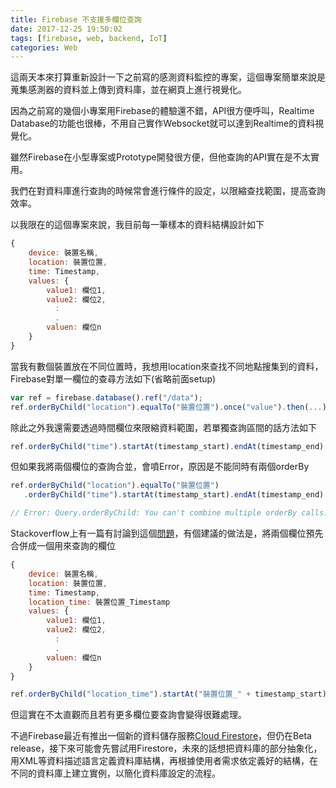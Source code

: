 ```yaml
---
title: Firebase 不支援多欄位查詢
date: 2017-12-25 19:50:02
tags: [firebase, web, backend, IoT]
categories: Web
---
```


這兩天本來打算重新設計一下之前寫的感測資料監控的專案，這個專案簡單來說是蒐集感測器的資料並上傳到資料庫，並在網頁上進行視覺化。

因為之前寫的幾個小專案用Firebase的體驗還不錯，API很方便呼叫，Realtime Database的功能也很棒，不用自己實作Websocket就可以達到Realtime的資料視覺化。

雖然Firebase在小型專案或Prototype開發很方便，但他查詢的API實在是不太實用。

我們在對資料庫進行查詢的時候常會進行條件的設定，以限縮查找範圍，提高查詢效率。

以我限在的這個專案來說，我目前每一筆樣本的資料結構設計如下

```javascript
{
    device: 裝置名稱,
    location: 裝置位置,
    time: Timestamp,
    values: {
        value1: 欄位1,
        value2: 欄位2,
          :
          .
        valuen: 欄位n
    }
}
```

當我有數個裝置放在不同位置時，我想用location來查找不同地點搜集到的資料，Firebase對單一欄位的查尋方法如下(省略前面setup)

```javascript
var ref = firebase.database().ref("/data");
ref.orderByChild("location").equalTo("裝置位置").once("value").then(...);
```

除此之外我還需要透過時間欄位來限縮資料範圍，若單獨查詢區間的話方法如下

```javascript
ref.orderByChild("time").startAt(timestamp_start).endAt(timestamp_end).once("value").then(...);
```

但如果我將兩個欄位的查詢合並，會噴Error，原因是不能同時有兩個orderBy

```javascript
ref.orderByChild("location").equalTo("裝置位置")
   .orderByChild("time").startAt(timestamp_start).endAt(timestamp_end).once("value").then(...);

// Error: Query.orderByChild: You can't combine multiple orderBy calls.
```

Stackoverflow上有一篇有討論到這個[問題](https://stackoverflow.com/questions/41041385/android-firebase-apply-multiple-queries)，有個建議的做法是，將兩個欄位預先合併成一個用來查詢的欄位

```javascript
{
    device: 裝置名稱,
    location: 裝置位置,
    time: Timestamp,
    location_time: 裝置位置_Timestamp
    values: {
        value1: 欄位1,
        value2: 欄位2,
          :
          .
        valuen: 欄位n
    }
}
```

```javascript
ref.orderByChild("location_time").startAt("裝置位置_" + timestamp_start).endAt("裝置位置_" + timestamp_end).once("value").then(...);
```

但這實在不太直觀而且若有更多欄位要查詢會變得很難處理。

不過Firebase最近有推出一個新的資料儲存服務[Cloud Firestore](https://firebase.google.com/docs/firestore/)，但仍在Beta release，接下來可能會先嘗試用Firestore，未來的話想把資料庫的部分抽象化，用XML等資料描述語言定義資料庫結構，再根據使用者需求依定義好的結構，在不同的資料庫上建立實例，以簡化資料庫設定的流程。